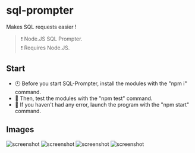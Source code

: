# sql-prompter
Makes SQL requests easier ! <br>
> ❗ Node.JS SQL Prompter. <br>
> ❗ Requires Node.JS.

## Start
- 🕙 Before you start SQL-Prompter, install the modules with the "npm i" command.
- 🔀 Then, test the modules with the "npm test" command.
- 🖤 If you haven't had any error, launch the program with the "npm start" command.

## Images
![screenshot](https://github.com/Kazzookay/sql-prompter/blob/master/imgs/screenshot0.png "Screenshot")
![screenshot](https://github.com/Kazzookay/sql-prompter/blob/master/imgs/screenshot1.png "Screenshot")
![screenshot](https://github.com/Kazzookay/sql-prompter/blob/master/imgs/screenshot2.png "Screenshot")
![screenshot](https://github.com/Kazzookay/sql-prompter/blob/master/imgs/screenshot3.png "Screenshot")

